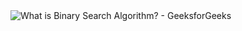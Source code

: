 <IMG  src="https://media.geeksforgeeks.org/wp-content/uploads/20220309171621/BinarySearch.png"  alt="What is Binary Search Algorithm? - GeeksforGeeks"/>